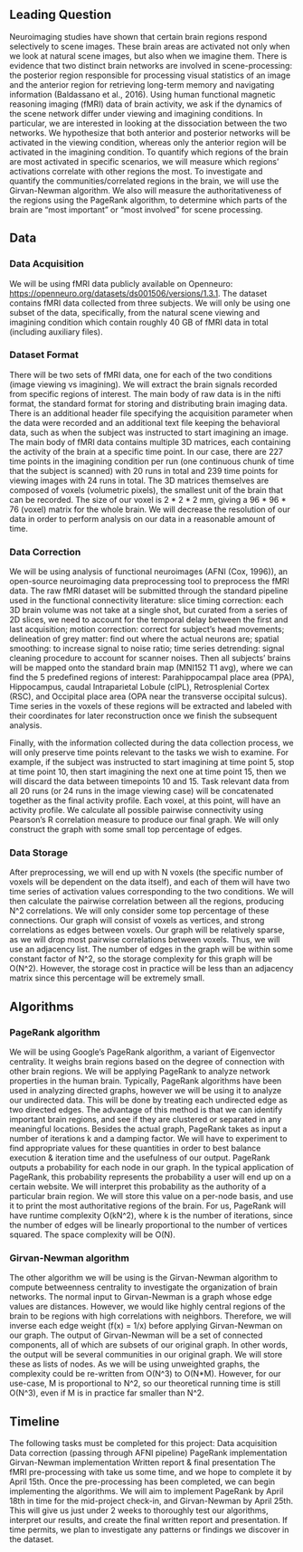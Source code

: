 ## Leading Question
Neuroimaging studies have shown that certain brain regions respond selectively to scene images. These brain areas are activated not only when we look at natural scene images, but also when we imagine them. There is evidence that two distinct brain networks are involved in scene-processing: the posterior region responsible for processing visual statistics of an image and the anterior region for retrieving long-term memory and navigating information (Baldassano et al., 2016). Using human functional magnetic reasoning imaging (fMRI) data of brain activity, we ask if the dynamics of the scene network differ under viewing and imagining conditions. In particular, we are interested in looking at the dissociation between the two networks. We hypothesize that both anterior and posterior networks will be activated in the viewing condition, whereas only the anterior region will be activated in the imagining condition. To quantify which regions of the brain are most activated in specific scenarios, we will measure which regions’ activations correlate with other regions the most. To investigate and quantify the communities/correlated regions in the brain, we will use the Girvan-Newman algorithm. We also will measure the authoritativeness of the regions using the PageRank algorithm, to determine which parts of the brain are “most important” or “most involved” for scene processing.
 
## Data

### Data Acquisition
We will be using fMRI data publicly available on Openneuro: https://openneuro.org/datasets/ds001506/versions/1.3.1. The dataset contains fMRI data collected from three subjects. We will only be using one subset of the data, specifically, from the natural scene viewing and imagining condition which contain roughly 40 GB of fMRI data in total (including auxiliary files).

### Dataset Format
There will be two sets of fMRI data, one for each of the two conditions (image viewing vs imagining). We will extract the brain signals recorded from specific regions of interest. The main body of raw data is in the nifti format, the standard format for storing and distributing brain imaging data. There is an additional header file specifying the acquisition parameter when the data were recorded and an additional text file keeping the behavioral data, such as when the subject was instructed to start imagining an image.
The main body of fMRI data contains multiple 3D matrices, each containing the activity of the brain at a specific time point. In our case, there are 227 time points in the imagining condition per run (one continuous chunk of time that the subject is scanned) with 20 runs in total and 239 time points for viewing images with 24 runs in total. The 3D matrices themselves are composed of voxels (volumetric pixels), the smallest unit of the brain that can be recorded. The size of our voxel is 2 * 2 * 2 mm, giving a 96 * 96 * 76 (voxel) matrix for the whole brain. We will decrease the resolution of our data in order to perform analysis on our data in a reasonable amount of time.

### Data Correction
We will be using analysis of functional neuroimages (AFNI (Cox, 1996)), an open-source neuroimaging data preprocessing tool to preprocess the fMRI data. The raw fMRI dataset will be submitted through the standard pipeline used in the functional connectivity literature: 
slice timing correction: each 3D brain volume was not take at a single shot, but curated from a series of 2D slices, we need to account for the temporal delay between the first and last acquisition;
motion correction: correct for subject’s head movements;
delineation of grey matter: find out where the actual neurons are;
spatial smoothing: to increase signal to noise ratio;
time series detrending: signal cleaning procedure to account for scanner noises. 
Then all subjects’ brains will be mapped onto the standard brain map (MNI152 T1 avg), where we can find the 5 predefined regions of interest: Parahippocampal place area (PPA), Hippocampus, caudal Intraparietal Lobule (cIPL), Retrosplenial Cortex (RSC), and Occipital place area (OPA near the transverse occipital sulcus). Time series in the voxels of these regions will be extracted and labeled with their coordinates for later reconstruction once we finish the subsequent analysis. 

Finally, with the information collected during the data collection process, we will only preserve time points relevant to the tasks we wish to examine. For example, if the subject was instructed to start imagining at time point 5, stop at time point 10, then start imagining the next one at time point 15, then we will discard the data between timepoints 10 and 15. Task relevant data from all 20 runs (or 24 runs in the image viewing case) will be concatenated together as the final activity profile. Each voxel, at this point, will have an activity profile. We calculate all possible pairwise connectivity using Pearson’s R correlation measure to produce our final graph. We will only construct the graph with some small top percentage of edges.

### Data Storage
After preprocessing, we will end up with N voxels (the specific number of voxels will be dependent on the data itself), and each of them will have two time series of activation values corresponding to the two conditions. We will then calculate the pairwise correlation between all the regions, producing N^2 correlations. We will only consider some top percentage of these connections. Our graph will consist of voxels as vertices, and strong correlations as edges between voxels. Our graph will be relatively sparse, as we will drop most pairwise correlations between voxels. Thus, we will use an adjacency list. The number of edges in the graph will be within some constant factor of N^2, so the storage complexity for this graph will be O(N^2). However, the storage cost in practice will be less than an adjacency matrix since this percentage will be extremely small.

## Algorithms
### PageRank algorithm
We will be using Google’s PageRank algorithm, a variant of Eigenvector centrality. It weighs brain regions based on the degree of connection with other brain regions. We will be applying PageRank to analyze network properties in the human brain. Typically, PageRank algorithms have been used in analyzing directed graphs, however we will be using it to analyze our undirected data. This will be done by treating each undirected edge as two directed edges. The advantage of this method is that we can identify important brain regions, and see if they are clustered or separated in any meaningful locations. Besides the actual graph, PageRank takes as input a number of iterations k and a damping factor. We will have to experiment to find appropriate values for these quantities in order to best balance execution & iteration time and the usefulness of our output. PageRank outputs a probability for each node in our graph. In the typical application of PageRank, this probability represents the probability a user will end up on a certain website. We will interpret this probability as the authority of a particular brain region. We will store this value on a per-node basis, and use it to print the most authoritative regions of the brain. For us, PageRank will have runtime complexity O(kN^2), where k is the number of iterations, since the number of edges will be linearly proportional to the number of vertices squared. The space complexity will be O(N).

### Girvan-Newman algorithm
The other algorithm we will be using is the Girvan-Newman algorithm to compute betweenness centrality to investigate the organization of brain networks. The normal input to Girvan-Newman is a graph whose edge values are distances. However, we would like highly central regions of the brain to be regions with high correlations with neighbors. Therefore, we will inverse each edge weight (f(x) = 1/x) before applying Girvan-Newman on our graph. The output of Girvan-Newman will be a set of connected components, all of which are subsets of our original graph. In other words, the output will be several communities in our original graph. We will store these as lists of nodes. As we will be using unweighted graphs, the complexity could be re-written from O(N^3) to O(N*M). However, for our use-case, M is proportional to N^2, so our theoretical running time is still O(N^3), even if M is in practice far smaller than N^2.

## Timeline
The following tasks must be completed for this project:
Data acquisition
Data correction (passing through AFNI pipeline)
PageRank implementation
Girvan-Newman implementation
Written report & final presentation
The fMRI pre-processing with take us some time, and we hope to complete it by April 15th. Once the pre-processing has been completed, we can begin implementing the algorithms. We will aim to implement PageRank by April 18th in time for the mid-project check-in, and Girvan-Newman by April 25th. This will give us just under 2 weeks to thoroughly test our algorithms, interpret our results, and create the final written report and presentation. If time permits, we plan to investigate any patterns or findings we discover in the dataset.

